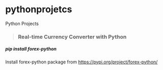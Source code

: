 # pythonprojetcs
Python Projects

> ### Real-time Currency Converter with Python
##### pip install forex-python
Install forex-python package from https://pypi.org/project/forex-python/

